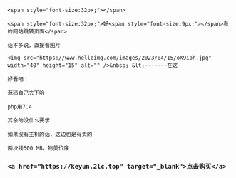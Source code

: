 <p style="text-align:center;">

	<span style="font-size:32px;"></span> 

</p>

<p style="text-align:center;">

	<span style="font-size:32px;">好<span style="font-size:9px;"></span>看的网站跳转页面</span> 

</p>

<p style="text-align:left;">

	话不多说，直接看图片

</p>

<p style="text-align:left;">

	<img src="https://www.helloimg.com/images/2023/04/15/oX9iph.jpg" width="40" height="15" alt="" />&nbsp; &lt;-------在这

</p>

<p style="text-align:left;">

	好看吧！

</p>

<p style="text-align:left;">

	源码自己去下哈

</p>

<p style="text-align:left;">

	php用7.4

</p>

<p style="text-align:left;">

	其余的没什么要求

</p>

<p style="text-align:left;">

	如果没有主机的话，这边也是有卖的

</p>

<p style="text-align:left;">

	两块钱500 MB，物美价廉

</p>

<h3 style="text-align:left;">

	<a href="https://keyun.2lc.top" target="_blank">点击购买</a>

</h3>
